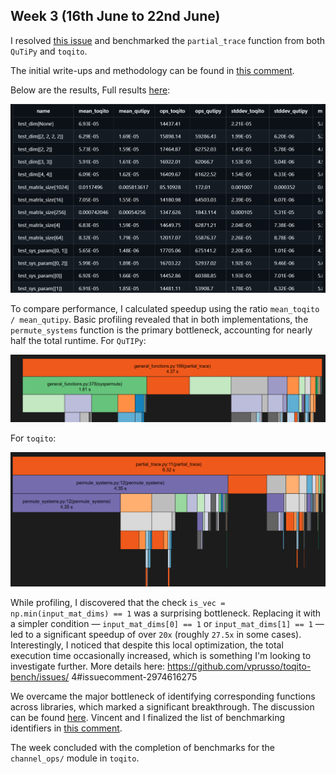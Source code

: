 ## Week 3 (16th June to 22nd June)

I resolved [this issue](https://github.com/vprusso/toqito-bench/issues/4) and benchmarked the `partial_trace` function from both `QuTiPy` and `toqito`. 

The initial write-ups and methodology can be found in [this comment](https://github.com/vprusso/toqito-bench/issues/4#issuecomment-2967868123).

Below are the results, Full results [here](https://github.com/vprusso/toqito-bench/issues/4#issuecomment-2967868123):

![Few Results](/images/image-2.png)


To compare performance, I calculated speedup using the ratio `mean_toqito / mean_qutipy`. Basic profiling revealed that in both implementations, the `permute_systems` function is the primary bottleneck, accounting for nearly half the total runtime.
For `QuTIPy`:

![QuTiPy profile](/images/image.png)

For `toqito`:

![toqito profile](/images/image-1.png)

While profiling, I discovered that the check `is_vec = np.min(input_mat_dims) == 1` was a surprising bottleneck. Replacing it with a simpler condition — `input_mat_dims[0] == 1` or `input_mat_dims[1] == 1` — led to a significant speedup of over `20x` (roughly `27.5x` in some cases). Interestingly, I noticed that despite this local optimization, the total execution time occasionally increased, which is something I'm looking to investigate further. More details here: https://github.com/vprusso/toqito-bench/issues/
4#issuecomment-2974616275

We overcame the major bottleneck of identifying corresponding functions across libraries, which marked a significant breakthrough. The discussion can be found [here](https://github.com/vprusso/toqito-bench/issues/3#issuecomment-2988230881). Vincent and I finalized the list of benchmarking identifiers in [this comment](https://github.com/vprusso/toqito-bench/issues/3#issuecomment-2996203883).

The week concluded with the completion of benchmarks for the `channel_ops/` module in `toqito`.

